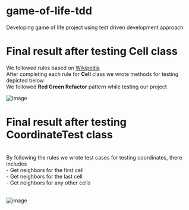 # game-of-life-tdd
Developing game of life project using test driven development approach

# Final result after testing Cell class
We followed rules based on [Wikipedia](https://en.wikipedia.org/wiki/Conway%27s_Game_of_Life)
<br>
After completing each rule for **Cell** class we wrote methods for testing depicted below
<br>
We followed **Red Green Refactor** pattern while testing our project
<br>

![image](https://user-images.githubusercontent.com/70511142/170345387-0c20dbac-5656-4163-9485-4374e128cead.png)

# Final result after testing CoordinateTest class
<br>
By following the rules we wrote test cases for testing coordinates, there includes
<br>
- Get neighbors for the first cell <br>
- Get neighbors for the last cell <br>
- Get neighbors for any other cells <br>
<br>

![image](https://user-images.githubusercontent.com/70511142/170463817-e06c054b-d4a9-42bf-9986-ad8c3d8a8830.png)


